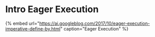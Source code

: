 # Intro Eager Execution

{% embed url="https://ai.googleblog.com/2017/10/eager-execution-imperative-define-by.html" caption="Eager Execution" %}



